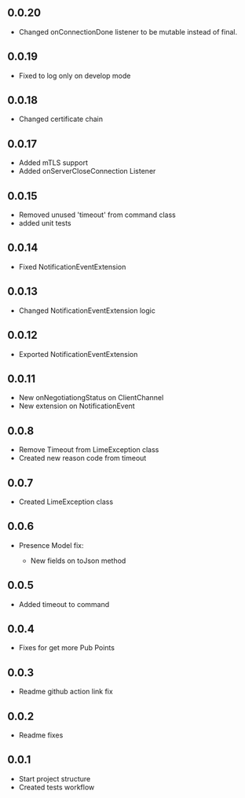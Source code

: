 ## 0.0.20

* Changed onConnectionDone listener to be mutable instead of final.

## 0.0.19

* Fixed to log only on develop mode

## 0.0.18

* Changed certificate chain

## 0.0.17

* Added mTLS support
* Added onServerCloseConnection Listener

## 0.0.15

* Removed unused 'timeout' from command class
* added unit tests

## 0.0.14

* Fixed NotificationEventExtension

## 0.0.13

* Changed NotificationEventExtension logic

## 0.0.12

* Exported NotificationEventExtension

## 0.0.11

* New onNegotiationgStatus on ClientChannel
* New extension on NotificationEvent
## 0.0.8

* Remove Timeout from LimeException class
* Created new reason code from timeout
## 0.0.7

* Created LimeException class

## 0.0.6

* Presence Model fix:

  - New fields on toJson method

## 0.0.5

* Added timeout to command

## 0.0.4

* Fixes for get more Pub Points

## 0.0.3

* Readme github action link fix

## 0.0.2

* Readme fixes

## 0.0.1

* Start project structure
* Created tests workflow